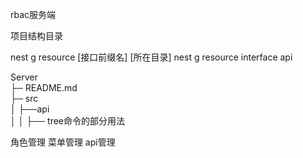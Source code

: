 rbac服务端

项目结构目录

nest g resource [接口前缀名] [所在目录]
nest g resource interface api

Server  
├─ README.md  
├─ src  
│  ├──api  
│  │  ├──
tree命令的部分用法  

角色管理
菜单管理
api管理
